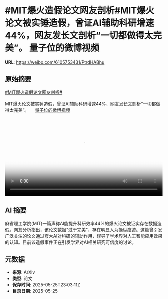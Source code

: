 # #MIT爆火造假论文网友剖析#MIT爆火论文被实锤造假，曾证AI辅助科研增速44%，网友发长文剖析“一切都做得太完美”。 量子位的微博视频

**URL**: https://weibo.com/6105753431/PtrdHABhu

## 原始摘要

<a href="https://m.weibo.cn/search?containerid=231522type%3D1%26t%3D10%26q%3D%23MIT%E7%88%86%E7%81%AB%E9%80%A0%E5%81%87%E8%AE%BA%E6%96%87%E7%BD%91%E5%8F%8B%E5%89%96%E6%9E%90%23&amp;extparam=%23MIT%E7%88%86%E7%81%AB%E9%80%A0%E5%81%87%E8%AE%BA%E6%96%87%E7%BD%91%E5%8F%8B%E5%89%96%E6%9E%90%23" data-hide=""><span class="surl-text">#MIT爆火造假论文网友剖析#</span></a><br><br>MIT爆火论文被实锤造假，曾证AI辅助科研增速44%，网友发长文剖析“一切都做得太完美”。 <a href="https://video.weibo.com/show?fid=1034:5169977771360309" data-hide=""><span class="url-icon"><img style="width: 1rem;height: 1rem" src="https://h5.sinaimg.cn/upload/2015/09/25/3/timeline_card_small_video_default.png" referrerpolicy="no-referrer"></span><span class="surl-text">量子位的微博视频</span></a> <br clear="both"><div style="clear: both"></div><video controls="controls" poster="https://tvax2.sinaimg.cn/orj480/006Fd7o3ly1i1r0vcfqntj30u01hcwgk.jpg" style="width: 100%"><source src="https://f.video.weibocdn.com/o0/aIiJkUxOlx08ovjnnEtW01041200nEkz0E010.mp4?label=mp4_720p&amp;template=720x1280.24.0&amp;ori=0&amp;ps=1CwnkDw1GXwCQx&amp;Expires=1748217615&amp;ssig=geYY%2BulfNK&amp;KID=unistore,video"><source src="https://f.video.weibocdn.com/o0/KkTjRSNFlx08ovjnGum401041200duNX0E010.mp4?label=mp4_hd&amp;template=540x960.24.0&amp;ori=0&amp;ps=1CwnkDw1GXwCQx&amp;Expires=1748217615&amp;ssig=bLg6I9qfwb&amp;KID=unistore,video"><source src="https://f.video.weibocdn.com/o0/bdTG2HWxlx08ovjnn0Gc010412007ig70E010.mp4?label=mp4_ld&amp;template=360x640.24.0&amp;ori=0&amp;ps=1CwnkDw1GXwCQx&amp;Expires=1748217615&amp;ssig=5HBky5oMrr&amp;KID=unistore,video"><p>视频无法显示，请前往<a href="https://video.weibo.com/show?fid=1034%3A5169977771360309" target="_blank" rel="noopener noreferrer">微博视频</a>观看。</p></video>

## AI 摘要

麻省理工学院(MIT)一篇声称AI能提升科研效率44%的爆火论文被证实存在数据造假。网友分析指出，该论文数据"过于完美"，存在明显人为操纵痕迹。这篇曾引发广泛关注的论文通过夸大AI对科研的辅助作用，误导了学术界对人工智能应用效果的认知。目前该造假事件正在引发学界对AI相关研究可信度的讨论。

## 元数据

- **来源**: ArXiv
- **类型**: 论文
- **保存时间**: 2025-05-25T23:03:11Z
- **目录日期**: 2025-05-25
